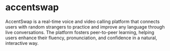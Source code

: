 # accentswap
AccentSwap is a real-time voice and video calling platform that connects users with random strangers to practice and improve any language through live conversations. The platform fosters peer-to-peer learning, helping users enhance their fluency, pronunciation, and confidence in a natural, interactive way.